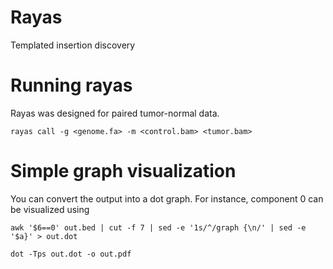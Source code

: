 # Rayas

Templated insertion discovery

# Running rayas

Rayas was designed for paired tumor-normal data.

`rayas call -g <genome.fa> -m <control.bam> <tumor.bam>`

# Simple graph visualization

You can convert the output into a dot graph. For instance, component 0 can be visualized using

`awk '$6==0' out.bed | cut -f 7 | sed -e '1s/^/graph {\n/' | sed -e '$a}' > out.dot`

`dot -Tps out.dot -o out.pdf`
